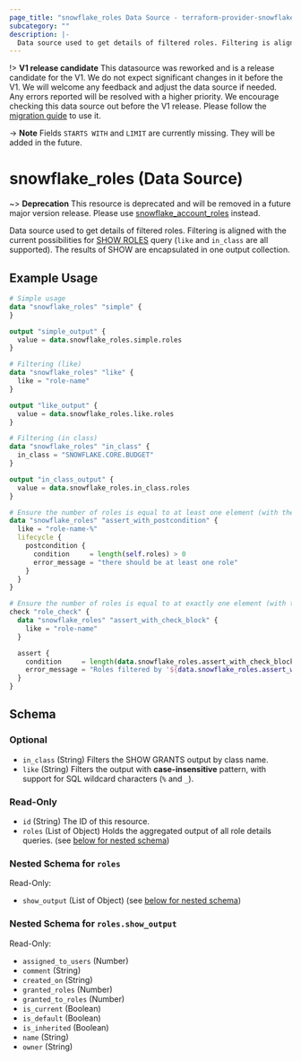 ```yaml
---
page_title: "snowflake_roles Data Source - terraform-provider-snowflake"
subcategory: ""
description: |-
  Data source used to get details of filtered roles. Filtering is aligned with the current possibilities for SHOW ROLES https://docs.snowflake.com/en/sql-reference/sql/show-roles query (like and in_class are all supported). The results of SHOW are encapsulated in one output collection.
---
```


!> **V1 release candidate** This datasource was reworked and is a release candidate for the V1. We do not expect significant changes in it before the V1. We will welcome any feedback and adjust the data source if needed. Any errors reported will be resolved with a higher priority. We encourage checking this data source out before the V1 release. Please follow the [migration guide](https://github.com/Snowflake-Labs/terraform-provider-snowflake/blob/main/MIGRATION_GUIDE.md#v0920--v0930) to use it.

<!-- TODO(SNOW-1844996): Remove this note.-->
-> **Note** Fields `STARTS WITH` and `LIMIT` are currently missing. They will be added in the future.

# snowflake_roles (Data Source)

~> **Deprecation** This resource is deprecated and will be removed in a future major version release. Please use [snowflake_account_roles](./account_roles) instead. <deprecation>

Data source used to get details of filtered roles. Filtering is aligned with the current possibilities for [SHOW ROLES](https://docs.snowflake.com/en/sql-reference/sql/show-roles) query (`like` and `in_class` are all supported). The results of SHOW are encapsulated in one output collection.

## Example Usage

```terraform
# Simple usage
data "snowflake_roles" "simple" {
}

output "simple_output" {
  value = data.snowflake_roles.simple.roles
}

# Filtering (like)
data "snowflake_roles" "like" {
  like = "role-name"
}

output "like_output" {
  value = data.snowflake_roles.like.roles
}

# Filtering (in class)
data "snowflake_roles" "in_class" {
  in_class = "SNOWFLAKE.CORE.BUDGET"
}

output "in_class_output" {
  value = data.snowflake_roles.in_class.roles
}

# Ensure the number of roles is equal to at least one element (with the use of postcondition)
data "snowflake_roles" "assert_with_postcondition" {
  like = "role-name-%"
  lifecycle {
    postcondition {
      condition     = length(self.roles) > 0
      error_message = "there should be at least one role"
    }
  }
}

# Ensure the number of roles is equal to at exactly one element (with the use of check block)
check "role_check" {
  data "snowflake_roles" "assert_with_check_block" {
    like = "role-name"
  }

  assert {
    condition     = length(data.snowflake_roles.assert_with_check_block.roles) == 1
    error_message = "Roles filtered by '${data.snowflake_roles.assert_with_check_block.like}' returned ${length(data.snowflake_roles.assert_with_check_block.roles)} roles where one was expected"
  }
}
```

<!-- schema generated by tfplugindocs -->
## Schema

### Optional

- `in_class` (String) Filters the SHOW GRANTS output by class name.
- `like` (String) Filters the output with **case-insensitive** pattern, with support for SQL wildcard characters (`%` and `_`).

### Read-Only

- `id` (String) The ID of this resource.
- `roles` (List of Object) Holds the aggregated output of all role details queries. (see [below for nested schema](#nestedatt--roles))

<a id="nestedatt--roles"></a>
### Nested Schema for `roles`

Read-Only:

- `show_output` (List of Object) (see [below for nested schema](#nestedobjatt--roles--show_output))

<a id="nestedobjatt--roles--show_output"></a>
### Nested Schema for `roles.show_output`

Read-Only:

- `assigned_to_users` (Number)
- `comment` (String)
- `created_on` (String)
- `granted_roles` (Number)
- `granted_to_roles` (Number)
- `is_current` (Boolean)
- `is_default` (Boolean)
- `is_inherited` (Boolean)
- `name` (String)
- `owner` (String)
